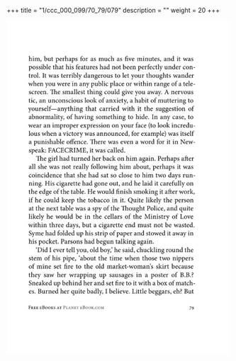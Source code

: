 +++
title = "1/ccc_000_099/70_79/079"
description = ""
weight = 20
+++

<img class="center-fit-jpg" src="/jpg_/out_jpg_1984__079.jpg" ></img>

